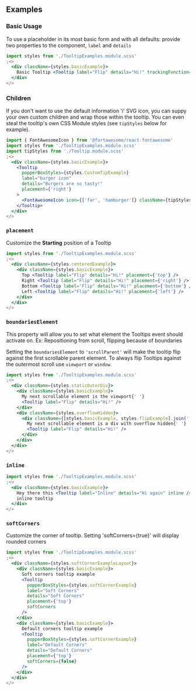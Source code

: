 ## Examples

### Basic Usage

To use a placeholder in its most basic form and with all defaults: provide two properties to the component, `label` and `details`

```jsx
import styles from './TooltipExamples.module.scss'
;<>
  <div className={styles.basicExample}>
    Basic Tooltip <Tooltip label="Flip" details="Hi!" trackingFunction={() => console.log('Analytics event!')}/>
  </div>
</>
```

### Children

If you don't want to use the default information 'i' SVG icon, you can suppy your own
custom children and wrap those within the tooltip. You can even steal the tooltip's own
CSS Module styles (see `tipStyles` below for example).

```jsx
import { FontAwesomeIcon } from '@fortawesome/react-fontawesome'
import styles from './TooltipExamples.module.scss'
import tipStyles from './Tooltip.module.scss'
;<>
  <div className={styles.basicExample}>
    <Tooltip
      popperBoxStyles={styles.CustomTipExample}
      label="burger icon"
      details="Burgers are so tasty!"
      placement={'right'}
    >
      <FontAwesomeIcon icon={['far', 'hamburger']} className={tipStyles.icon} />
    </Tooltip>
  </div>
</>
```

### `placement`

Customize the **Starting** position of a Tooltip

```jsx
import styles from './TooltipExamples.module.scss'
;<>
  <div className={styles.centeredExample}>
    <div className={styles.basicExample}>
      Top <Tooltip label="Flip" details="Hi!" placement={'top'} />
      Right <Tooltip label="Flip" details="Hi!" placement={'right'} />
      Bottom <Tooltip label="Flip" details="Hi!" placement={'bottom'} />
      Left <Tooltip label="Flip" details="Hi!" placement={'left'} />
    </div>
  </div>
</>
```

### `boundariesElement`

This property will allow you to set what element the Tooltips event should activate on. Ex: Repositioning from scroll, flipping because of boundaries

Setting the `boundariesElement` to `'scrollParent'` will make the tooltip flip against the first scrollable parent element. To always flip Tooltips against the outermost scroll use `viewport` or `window`.

```jsx
import styles from './TooltipExamples.module.scss'
;<>
  <div className={styles.staticOuterDiv}>
    <div className={styles.basicExample}>
      My next scrollable element is the viewport{' '}
      <Tooltip label="Flip" details="Hi!" />
    </div>
    <div className={styles.overflowHidden}>
      <div className={[styles.basicExample, styles.flipExample].join(' ')}>
        My next scrollable element is a div with overflow hidden{' '}
        <Tooltip label="Flip" details="Hi!" />
      </div>
    </div>
  </div>
</>
```

### `inline`

```jsx
import styles from './TooltipExamples.module.scss'
;<>
  <div className={styles.basicExample}>
    Hey there this <Tooltip label="Inline" details="Hi again" inline /> is an
    inline tooltip
  </div>
</>
```

### `softCorners`

Customize the corner of tooltip. Setting 'softCorners={true}' will display rounded corners

```jsx
import styles from './TooltipExamples.module.scss'
;<>
  <div className={styles.softCornerExampleLayout}>
    <div className={styles.basicExample}>
      Soft corners tooltip example
      <Tooltip
        popperBoxStyles={styles.softCornerExample}
        label="Soft Corners"
        details="Soft Corners"
        placement={'top'}
        softCorners
      />
    </div>
    <div className={styles.basicExample}>
      Default corners tooltip example
      <Tooltip
        popperBoxStyles={styles.softCornerExample}
        label="Default Corners"
        details="Default Corners"
        placement={'top'}
        softCorners={false}
      />
    </div>
  </div>
</>
```

